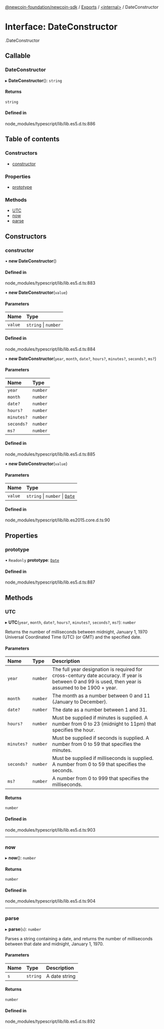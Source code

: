 [@newcoin-foundation/newcoin-sdk](../README.md) / [Exports](../modules.md) / [<internal\>](../modules/internal_.md) / DateConstructor

# Interface: DateConstructor

[<internal>](../modules/internal_.md).DateConstructor

## Callable

### DateConstructor

▸ **DateConstructor**(): `string`

#### Returns

`string`

#### Defined in

node_modules/typescript/lib/lib.es5.d.ts:886

## Table of contents

### Constructors

- [constructor](internal_.DateConstructor.md#constructor)

### Properties

- [prototype](internal_.DateConstructor.md#prototype)

### Methods

- [UTC](internal_.DateConstructor.md#utc)
- [now](internal_.DateConstructor.md#now)
- [parse](internal_.DateConstructor.md#parse)

## Constructors

### constructor

• **new DateConstructor**()

#### Defined in

node_modules/typescript/lib/lib.es5.d.ts:883

• **new DateConstructor**(`value`)

#### Parameters

| Name | Type |
| :------ | :------ |
| `value` | `string` \| `number` |

#### Defined in

node_modules/typescript/lib/lib.es5.d.ts:884

• **new DateConstructor**(`year`, `month`, `date?`, `hours?`, `minutes?`, `seconds?`, `ms?`)

#### Parameters

| Name | Type |
| :------ | :------ |
| `year` | `number` |
| `month` | `number` |
| `date?` | `number` |
| `hours?` | `number` |
| `minutes?` | `number` |
| `seconds?` | `number` |
| `ms?` | `number` |

#### Defined in

node_modules/typescript/lib/lib.es5.d.ts:885

• **new DateConstructor**(`value`)

#### Parameters

| Name | Type |
| :------ | :------ |
| `value` | `string` \| `number` \| [`Date`](../modules/internal_.md#date) |

#### Defined in

node_modules/typescript/lib/lib.es2015.core.d.ts:90

## Properties

### prototype

• `Readonly` **prototype**: [`Date`](../modules/internal_.md#date)

#### Defined in

node_modules/typescript/lib/lib.es5.d.ts:887

## Methods

### UTC

▸ **UTC**(`year`, `month`, `date?`, `hours?`, `minutes?`, `seconds?`, `ms?`): `number`

Returns the number of milliseconds between midnight, January 1, 1970 Universal Coordinated Time (UTC) (or GMT) and the specified date.

#### Parameters

| Name | Type | Description |
| :------ | :------ | :------ |
| `year` | `number` | The full year designation is required for cross-century date accuracy. If year is between 0 and 99 is used, then year is assumed to be 1900 + year. |
| `month` | `number` | The month as a number between 0 and 11 (January to December). |
| `date?` | `number` | The date as a number between 1 and 31. |
| `hours?` | `number` | Must be supplied if minutes is supplied. A number from 0 to 23 (midnight to 11pm) that specifies the hour. |
| `minutes?` | `number` | Must be supplied if seconds is supplied. A number from 0 to 59 that specifies the minutes. |
| `seconds?` | `number` | Must be supplied if milliseconds is supplied. A number from 0 to 59 that specifies the seconds. |
| `ms?` | `number` | A number from 0 to 999 that specifies the milliseconds. |

#### Returns

`number`

#### Defined in

node_modules/typescript/lib/lib.es5.d.ts:903

___

### now

▸ **now**(): `number`

#### Returns

`number`

#### Defined in

node_modules/typescript/lib/lib.es5.d.ts:904

___

### parse

▸ **parse**(`s`): `number`

Parses a string containing a date, and returns the number of milliseconds between that date and midnight, January 1, 1970.

#### Parameters

| Name | Type | Description |
| :------ | :------ | :------ |
| `s` | `string` | A date string |

#### Returns

`number`

#### Defined in

node_modules/typescript/lib/lib.es5.d.ts:892
